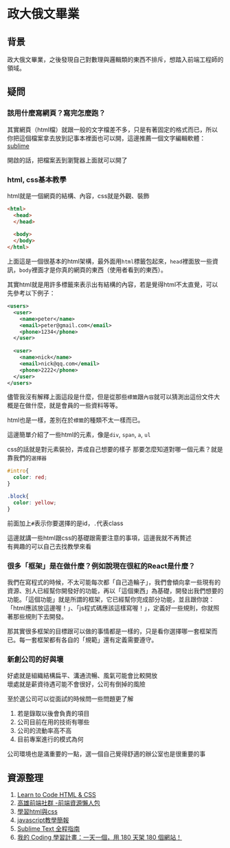# 政大俄文畢業

## 背景
政大俄文畢業，之後發現自己對數理與邏輯類的東西不排斥，想踏入前端工程師的領域。

## 疑問

### 該用什麼寫網頁？寫完怎麼跑？
其實網頁（html檔）就跟一般的文字檔差不多，只是有著固定的格式而已，所以你把這個檔案拿去放到記事本裡面也可以開，這邊推薦一個文字編輯軟體：[sublime](http://www.sublimetext.com/)

開啟的話，把檔案丟到瀏覽器上面就可以開了

### html, css基本教學
html就是一個網頁的結構、內容，css就是外觀、裝飾

``` html
<html>
  <head>
  </head>
  
  <body>
  </body>
</html>
```

上面這是一個很基本的html架構，最外面用`html`標籤包起來，`head`裡面放一些資訊，`body`裡面才是你真的網頁的東西（使用者看到的東西）。

其實html就是用許多標籤來表示出有結構的內容，若是覺得html不太直覺，可以先參考以下例子：

``` xml
<users>
  <user>
    <name>peter</name>
    <email>peter@gmail.com</email>
    <phone>1234</phone>
  </user>
  
  <user>
    <name>nick</name>
    <email>nick@qq.com</email>
    <phone>2222</phone>
  </user>
</users>
```
儘管我沒有解釋上面這段是什麼，但是從那些`標籤`跟`內容`就可以猜測出這份文件大概是在做什麼，就是會員的一些資料等等。

html也是一樣，差別在於`標籤`的種類不太一樣而已。

這邊簡單介紹了一些html的元素，像是`div`, `span`, `a`, `ul`

css的話就是對元素裝扮，弄成自己想要的樣子
那要怎麼知道對哪一個元素？就是靠我們的`選擇器`

``` css
#intro{
  color: red;
}

.block{
  color: yellow;
}
```

前面加上`#`表示你要選擇的是id，`.`代表class

這邊就講一些html跟css的基礎跟需要注意的事項，這邊我就不再贅述  
有興趣的可以自己去找教學來看

### 很多「框架」是在做什麼？例如說現在很紅的React是什麼？  


我們在寫程式的時候，不太可能每次都「自己造輪子」，我們會傾向拿一些現有的資源、別人已經幫你開發好的功能，再以「這個東西」為基礎，開發出我們想要的功能。「這個功能」就是所謂的框架，它已經幫你完成部分功能，並且跟你說：「html應該放這邊喔！」、「js程式碼應該這樣寫喔！」，定義好一些規則，你就照著那些規則下去開發。

那其實很多框架的目標跟可以做的事情都是一樣的，只是看你選擇哪一套框架而已。每一套框架都有各自的「規範」還有定義需要遵守。

### 新創公司的好與壞
好處就是組織結構扁平、溝通流暢、風氣可能會比較開放  
壞處就是薪資待遇可能不會很好，公司有倒掉的風險

至於選公司可以從面試的時候問一些問題更了解
1. 若是錄取以後會負責的項目
2. 公司目前在用的技術有哪些
3. 公司的流動率高不高
4. 目前專案進行的模式為何

公司環境也是滿重要的一點，選一個自己覺得舒適的辦公室也是很重要的事


## 資源整理
 
1. [Learn to Code HTML & CSS](http://learn.shayhowe.com/html-css/)
2. [高雄前端社群 -前端資源懶人包](https://docs.google.com/document/d/13nK_XY9u5uIleTpSCw88lMupzgCSwXd6j6je44eLhMQ/edit?pli=1)
3. [學習html與css](http://marksheet.io/)
4. [javascript教學簡報](https://drive.google.com/folderview?id=0B-a_eyF__oG6b2owS2ltQ21pX2M&usp=drive_web)
5. [Sublime Text 全程指南](http://zh.lucida.me/blog/sublime-text-complete-guide/)
6. [我的 Coding 學習計畫：一天一個，用 180 天架 180 個網站！](http://buzzorange.com/techorange/2013/08/01/i-am-making-one-website-a-day-for-180-days/)
